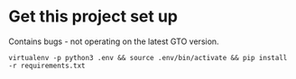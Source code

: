 # Get this project set up

Contains bugs - not operating on the latest GTO version.

```
virtualenv -p python3 .env && source .env/bin/activate && pip install -r requirements.txt
```
